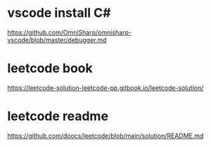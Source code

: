 # vscode install C#
https://github.com/OmniSharp/omnisharp-vscode/blob/master/debugger.md

# leetcode book
https://leetcode-solution-leetcode-pp.gitbook.io/leetcode-solution/

# leetcode readme
https://github.com/doocs/leetcode/blob/main/solution/README.md